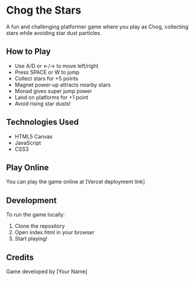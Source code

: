 # Chog the Stars

A fun and challenging platformer game where you play as Chog, collecting stars while avoiding star dust particles.

## How to Play

- Use A/D or ←/→ to move left/right
- Press SPACE or W to jump
- Collect stars for +5 points
- Magnet power-up attracts nearby stars
- Monad gives super jump power
- Land on platforms for +1 point
- Avoid rising star dusts!

## Technologies Used

- HTML5 Canvas
- JavaScript
- CSS3

## Play Online

You can play the game online at [Vercel deployment link]

## Development

To run the game locally:
1. Clone the repository
2. Open index.html in your browser
3. Start playing!

## Credits

Game developed by [Your Name] 